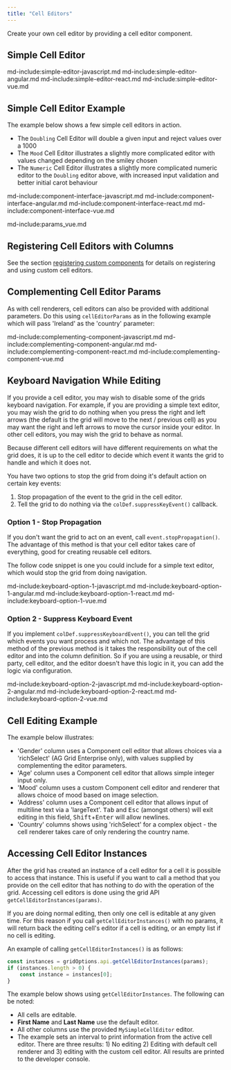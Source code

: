 ```yaml
---
title: "Cell Editors"
---
```


Create your own cell editor by providing a cell editor component.

## Simple Cell Editor

md-include:simple-editor-javascript.md
md-include:simple-editor-angular.md
md-include:simple-editor-react.md
md-include:simple-editor-vue.md

## Simple Cell Editor Example

The example below shows a few simple cell editors in action.

- The `Doubling` Cell Editor will double a given input and reject values over a 1000
- The `Mood` Cell Editor illustrates a slightly more complicated editor with values changed depending on the smiley chosen
- The `Numeric` Cell Editor illustrates a slightly more complicated numeric editor to the `Doubling` editor above, with
increased input validation and better initial carot behaviour

<grid-example title='Simple Editor Components' name='component-editor' type='mixed' options='{ "exampleHeight": 370, "includeNgFormsModule" : true }'></grid-example>

md-include:component-interface-javascript.md
md-include:component-interface-angular.md
md-include:component-interface-react.md
md-include:component-interface-vue.md

<interface-documentation interfaceName='ICellEditorParams' config='{"hideHeader":false, "headerLevel": 3}'></interface-documentation>

md-include:params_vue.md

## Registering Cell Editors with Columns

See the section [registering custom components](/components/#registering-custom-components) for details on registering and using custom cell editors.

## Complementing Cell Editor Params

As with cell renderers, cell editors can also be provided with additional parameters. Do this using `cellEditorParams` as in the following example which will pass 'Ireland' as the 'country' parameter:

md-include:complementing-component-javascript.md
md-include:complementing-component-angular.md
md-include:complementing-component-react.md
md-include:complementing-component-vue.md

## Keyboard Navigation While Editing

If you provide a cell editor, you may wish to disable some of the grids keyboard navigation. For example, if you are providing a simple text editor, you may wish the grid to do nothing when you press the right and left arrows (the default is the grid will move to the next / previous cell) as you may want the right and left arrows to move the cursor inside your editor. In other cell editors, you may wish the grid to behave as normal.

Because different cell editors will have different requirements on what the grid does, it is up to the cell editor to decide which event it wants the grid to handle and which it does not.

You have two options to stop the grid from doing it's default action on certain key events:

1. Stop propagation of the event to the grid in the cell editor.
1. Tell the grid to do nothing via the `colDef.suppressKeyEvent()` callback.

### Option 1 - Stop Propagation

If you don't want the grid to act on an event, call `event.stopPropagation()`. The advantage of this method is that your cell editor takes care of everything, good for creating reusable cell editors.

The follow code snippet is one you could include for a simple text editor, which would stop the grid from doing navigation.

md-include:keyboard-option-1-javascript.md
md-include:keyboard-option-1-angular.md
md-include:keyboard-option-1-react.md
md-include:keyboard-option-1-vue.md

### Option 2 - Suppress Keyboard Event

If you implement `colDef.suppressKeyboardEvent()`, you can tell the grid which events you want process and which not. The advantage of this method of the previous method is it takes the responsibility out of the cell editor and into the column definition. So if you are using a reusable, or third party, cell editor, and the editor doesn't have this logic in it, you can add the logic via configuration.

<api-documentation source='column-properties/properties.json' section='columns' names='["suppressKeyboardEvent"]'></api-documentation>

md-include:keyboard-option-2-javascript.md
md-include:keyboard-option-2-angular.md
md-include:keyboard-option-2-react.md
md-include:keyboard-option-2-vue.md


## Cell Editing Example

The example below illustrates:

- 'Gender' column uses a Component cell editor that allows choices via a 'richSelect' (AG Grid Enterprise only), with values supplied by complementing the editor parameters.
- 'Age' column uses a Component cell editor that allows simple integer input only.
- 'Mood' column uses a custom Component cell editor and renderer that allows choice of mood based on image selection.
- 'Address' column uses a Component cell editor that allows input of multiline text via a 'largeText'. <kbd>Tab</kbd> and <kbd>Esc</kbd> (amongst others) will exit editing in this field, <kbd>Shift</kbd>+<kbd>Enter</kbd> will allow newlines.
- 'Country' columns shows using 'richSelect' for a complex object - the cell renderer takes care of only rendering the country name.

<grid-example title='Simple Editor Components' name='component-editor-2' type='mixed' options='{ "enterprise": true, "exampleHeight": 370, "extras": ["bootstrap"], "includeNgFormsModule" : true }'></grid-example>

## Accessing Cell Editor Instances

After the grid has created an instance of a cell editor for a cell it is possible to access that instance. This is useful if you want to call a method that you provide on the cell editor that has nothing to do with the operation of the grid. Accessing cell editors is done using the grid API `getCellEditorInstances(params)`.

<api-documentation source='grid-api/api.json' section='editing' names='["getCellEditorInstances"]'></api-documentation>

If you are doing normal editing, then only one cell is editable at any given time. For this reason if you call `getCellEditorInstances()` with no params, it will return back the editing cell's editor if a cell is editing, or an empty list if no cell is editing.

An example of calling `getCellEditorInstances()` is as follows:

```js
const instances = gridOptions.api.getCellEditorInstances(params);
if (instances.length > 0) {
    const instance = instances[0];
}
```

The example below shows using `getCellEditorInstances`. The following can be noted:

- All cells are editable.
- **First Name** and **Last Name** use the default editor.
- All other columns use the provided `MySimpleCellEditor` editor.
- The example sets an interval to print information from the active cell editor. There are three results: 1) No editing 2) Editing with default cell renderer and 3) editing with the custom cell editor. All results are printed to the developer console.

<grid-example title='Get Editor Instance' name='get-editor-instance' type='mixed' options='{ "enterprise": true }'></grid-example>
